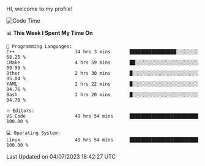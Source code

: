 HI, welcome to my profile!
<!--START_SECTION:waka-->
![Code Time](http://img.shields.io/badge/Code%20Time-949%20hrs%2029%20mins-blue)

📊 **This Week I Spent My Time On** 

```text
💬 Programming Languages: 
C++                      34 hrs 3 mins       █████████████████░░░░░░░░   68.25 % 
CMake                    4 hrs 59 mins       ██░░░░░░░░░░░░░░░░░░░░░░░   09.99 % 
Other                    2 hrs 30 mins       █░░░░░░░░░░░░░░░░░░░░░░░░   05.04 % 
YAML                     2 hrs 22 mins       █░░░░░░░░░░░░░░░░░░░░░░░░   04.76 % 
Bash                     2 hrs 20 mins       █░░░░░░░░░░░░░░░░░░░░░░░░   04.70 % 

🔥 Editors: 
VS Code                  49 hrs 54 mins      █████████████████████████   100.00 % 

💻 Operating System: 
Linux                    49 hrs 54 mins      █████████████████████████   100.00 % 
```


 Last Updated on 04/07/2023 18:42:27 UTC
<!--END_SECTION:waka-->
